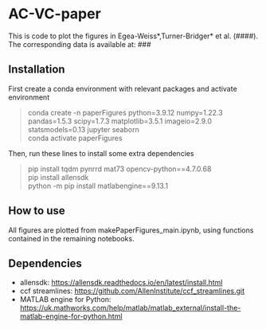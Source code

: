 # AC-VC-paper
This is code to plot the figures in Egea-Weiss*,Turner-Bridger* et al. (####).  
The corresponding data is available at: ###

## Installation
First create a conda environment with relevant packages and activate environment

> conda create -n paperFigures python=3.9.12 numpy=1.22.3 pandas=1.5.3 scipy=1.7.3 matplotlib=3.5.1 imageio=2.9.0 statsmodels=0.13 jupyter seaborn  
> conda activate paperFigures

Then, run these lines to install some extra dependencies  

> pip install tqdm pynrrd mat73 opencv-python==4.7.0.68  
> pip install allensdk  
> python -m pip install matlabengine==9.13.1  

## How to use
All figures are plotted from makePaperFigures_main.ipynb, using functions contained in the remaining notebooks.   

## Dependencies  
- allensdk: https://allensdk.readthedocs.io/en/latest/install.html
- ccf streamlines: https://github.com/AllenInstitute/ccf_streamlines.git
- MATLAB engine for Python: https://uk.mathworks.com/help/matlab/matlab_external/install-the-matlab-engine-for-python.html

